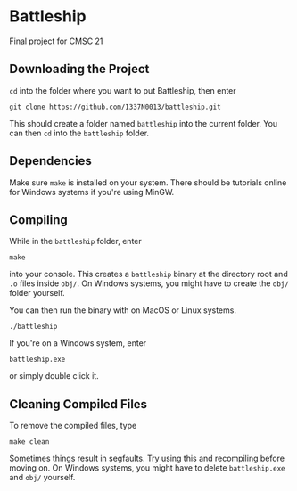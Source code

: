 # Battleship

Final project for CMSC 21

## Downloading the Project

`cd` into the folder where you want to put Battleship, then enter
```
git clone https://github.com/1337N0013/battleship.git
```
This should create a folder named `battleship` into the current folder. You can then `cd` into the `battleship` folder.

## Dependencies

Make sure `make` is installed on your system. There should be tutorials online for Windows systems if you're using MinGW.

## Compiling

While in the `battleship` folder, enter
```
make
```
into your console. This creates a `battleship` binary at the directory root and `.o` files inside `obj/`.
On Windows systems, you might have to create the `obj/` folder yourself.

You can then run the binary with on MacOS or Linux systems.
```
./battleship
```

If you're on a Windows system, enter
```
battleship.exe
```
or simply double click it.

## Cleaning Compiled Files

To remove the compiled files, type
```
make clean
```
Sometimes things result in segfaults. Try using this and recompiling before moving on.
On Windows systems, you might have to delete `battleship.exe` and `obj/` yourself.
